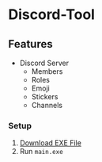 # Discord-Tool

## Features

- Discord Server
  - Members
  - Roles
  - Emoji
  - Stickers
  - Channels

### Setup
1. [Download EXE File](https://github.com/MaxwellQue/Discord-Tool/archive/refs/heads/main.zip)
2. Run `main.exe`
